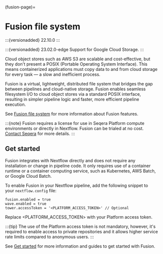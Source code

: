 (fusion-page)=

# Fusion file system

:::{versionadded} 22.10.0
:::

:::{versionadded} 23.02.0-edge
Support for Google Cloud Storage.
:::

Cloud object stores such as AWS S3 are scalable and cost-effective, but they don't present a POSIX (Portable Operating System Interface). This means containerized applications must copy data to and from cloud storage for every task — a slow and inefficient process.

Fusion is a virtual, lightweight, distributed file system that bridges the gap between pipelines and cloud-native storage. Fusion enables seamless filesystem I/O to cloud object stores via a standard POSIX interface, resulting in simpler pipeline logic and faster, more efficient pipeline execution.

See [Fusion file system](https://docs.seqera.io/fusion) for more information about Fusion features.

:::{note}
Fusion requires a license for use in Seqera Platform compute environments or directly in Nextflow. Fusion can be trialed at no cost. [Contact Seqera](https://seqera.io/contact-us/) for more details.
:::

## Get started

Fusion integrates with Nextflow directly and does not require any installation or change in pipeline code. It only requires use of a container runtime or a container computing service, such as Kubernetes, AWS Batch, or Google Cloud Batch.

To enable Fusion in your Nextflow pipeline, add the following snippet to your `nextflow.config` file:

```
fusion.enabled = true
wave.enabled = true
tower.accessToken = '<PLATFORM_ACCESS_TOKEN>' // Optional
```

Replace <PLATFORM_ACCESS_TOKEN> with your Platform access token.

:::{tip}
The use of the Platform access token is not mandatory, however, it's required to enable access to private repositories and it allows higher service rate limits compared to anonymous users.
:::

See [Get started](https://docs.seqera.io/fusion/get-started) for more information and guides to get started with Fusion.
